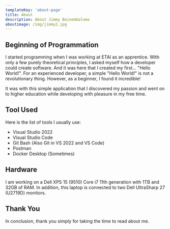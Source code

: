 ```yaml
---
templateKey: 'about-page'
title: About
description: About Jimmy Boinembalome
aboutimage: /img/jimmy2.jpg
---
```

## Beginning of Programmation
I started programming when I was working at ETAI as an apprentice. With only a few purely theoretical principles, I asked myself how a developer could create software. And it was here that I created my first... "Hello World!". For an experienced developer, a simple "Hello World!" is not a revolutionary thing.
However, as a beginner, I found it incredible! 

It was with this simple application that I discovered my passion and went on to higher education while developing with pleasure in my free time.

## Tool Used
Here is the list of tools I usually use:
- Visual Studio 2022
- Visual Studio Code
- Git Bash (Also Git in VS 2022 and VS Code)
- Postman
- Docker Desktop (Sometimes)

## Hardware
I am working on a Dell XPS 15 (9510) Core i7 11th generation with 1TB and 32GB of RAM.
In addition, this laptop is connected to two Dell UltraSharp 27 (U2719D) monitors.

## Thank You
In conclusion, thank you simply for taking the time to read about me.
